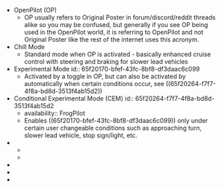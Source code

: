 - OpenPilot (OP)
	- OP usually refers to Original Poster in forum/discord/reddit threads alike so you may be confused, but generally if you see OP being used in the OpenPilot world, it is referring to OpenPilot and not Original Poster like the rest of the internet uses this acronym.
- Chill Mode
	- Standard mode when OP is activated - basically enhanced cruise control with steering and braking for slower lead vehicles
- Experimental Mode
  id:: 65f20170-bfef-43fc-8bf8-df3daac6c099
	- Activated by a toggle in OP, but can also be activated by automatically when certain conditions occur, see ((65f20264-f7f7-4f8a-bd8d-3513f4ab15d2))
- Conditional Experimental Mode (CEM)
  id:: 65f20264-f7f7-4f8a-bd8d-3513f4ab15d2
	- availability:: FrogPilot
	- Enables ((65f20170-bfef-43fc-8bf8-df3daac6c099)) only under certain user changeable conditions such as approaching turn, slower lead vehicle, stop sign/light, etc.
-
	-
	-
-
-
-